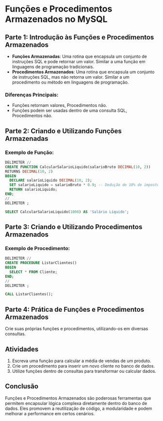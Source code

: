 # Funções e Procedimentos Armazenados no MySQL

## Parte 1: Introdução às Funções e Procedimentos Armazenados

- **Funções Armazenadas**: Uma rotina que encapsula um conjunto de instruções SQL e pode retornar um valor. Similar a uma função em linguagens de programação tradicionais.
- **Procedimentos Armazenados**: Uma rotina que encapsula um conjunto de instruções SQL, mas não retorna um valor. Similar a um procedimento ou método em linguagens de programação.

### Diferenças Principais:

- Funções retornam valores, Procedimentos não.
- Funções podem ser usadas dentro de uma consulta SQL, Procedimentos não.

## Parte 2: Criando e Utilizando Funções Armazenadas

### Exemplo de Função:

```sql
DELIMITER //
CREATE FUNCTION CalcularSalarioLiquido(salarioBruto DECIMAL(10, 2))
RETURNS DECIMAL(10, 2)
BEGIN
  DECLARE salarioLiquido DECIMAL(10, 2);
  SET salarioLiquido = salarioBruto * 0.9; -- Dedução de 10% de impostos
  RETURN salarioLiquido;
END;
//
DELIMITER ;

SELECT CalcularSalarioLiquido(1000) AS 'Salário Líquido';
```

## Parte 3: Criando e Utilizando Procedimentos Armazenados

### Exemplo de Procedimento:

```sql
DELIMITER //
CREATE PROCEDURE ListarClientes()
BEGIN
  SELECT * FROM Cliente;
END;
//
DELIMITER ;

CALL ListarClientes();
```

## Parte 4: Prática de Funções e Procedimentos Armazenados

Crie suas próprias funções e procedimentos, utilizando-os em diversas consultas.

## Atividades

1. Escreva uma função para calcular a média de vendas de um produto.
2. Crie um procedimento para inserir um novo cliente no banco de dados.
3. Utilize funções dentro de consultas para transformar ou calcular dados.

## Conclusão

Funções e Procedimentos Armazenados são poderosas ferramentas que permitem encapsular lógica complexa diretamente dentro do banco de dados. Eles promovem a reutilização de código, a modularidade e podem melhorar a performance em certos cenários.